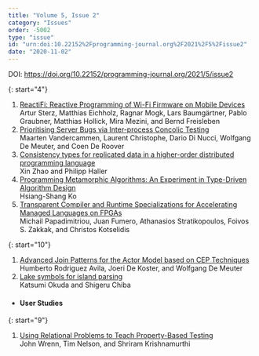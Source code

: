 ```yaml
---
title: "Volume 5, Issue 2"
category: "Issues"
order: -5002
type: "issue"
id: "urn:doi:10.22152%2Fprogramming-journal.org%2F2021%2F5%2Fissue2"
date: "2020-11-02"
---
```

DOI: <https://doi.org/10.22152/programming-journal.org/2021/5/issue2>





{: start="4"}
1. [ReactiFi: Reactive Programming of Wi-Fi Firmware on Mobile Devices](/2021/5/4)  
Artur Sterz, Matthias Eichholz, Ragnar Mogk, Lars Baumgärtner, Pablo Graubner, Matthias Hollick, Mira Mezini, and Bernd Freisleben
1. [Prioritising Server Bugs via Inter-process Concolic Testing](/2021/5/5)  
Maarten Vandercammen, Laurent Christophe, Dario Di Nucci, Wolfgang De Meuter, and Coen De Roover
1. [Consistency types for replicated data in a higher-order distributed programming language](/2021/5/6)  
Xin Zhao and Philipp Haller
1. [Programming Metamorphic Algorithms: An Experiment in Type-Driven Algorithm Design](/2021/5/7)  
Hsiang-Shang Ko
1. [Transparent Compiler and Runtime Specializations for Accelerating Managed Languages on FPGAs](/2021/5/8)  
Michail Papadimitriou, Juan Fumero, Athanasios Stratikopoulos, Foivos S. Zakkak, and Christos Kotselidis

{: start="10"}
1. [Advanced Join Patterns for the Actor Model based on CEP Techniques](/2021/5/10)  
Humberto Rodriguez Avila, Joeri De Koster, and Wolfgang De Meuter
1. [Lake symbols for island parsing](/2021/5/11)  
Katsumi Okuda and Shigeru Chiba



* #### User Studies




{: start="9"}
1. [Using Relational Problems to Teach Property-Based Testing](/2021/5/9)  
John Wrenn, Tim Nelson, and Shriram Krishnamurthi



